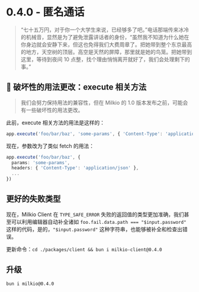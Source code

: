 # 0.4.0 - 匿名通话

> “七十五万円，对于你一个大学生来说，已经够多了吧。”电话那端传来冰冷的机械音，显然是为了避免泄露讲话者的身份，“虽然我不知道为什么她在你身边就会安静下来，但这也免得我们大费周章了。把她带到整个东京最高的地方，天空树的顶层。高空是天然的屏障，那里就是她的鸟笼。把她带到这里，等待到夜间 10 点整，找个理由悄悄离开就好了，我们会处理剩下的事。”

## 🚨 破坏性的用法更改：execute 相关方法

> 我们会努力保持用法的兼容性，但在 Milkio 的 1.0 版本发布之前，可能会有一些破坏性的用法更改。

此前，execute 相关方法的用法是这样的：

```ts
app.execute('foo/bar/baz', 'some-params', { 'Content-Type': 'application/json' }, { ... })
```

现在，参数改为了类似 fetch 的用法：

```ts
app.execute('foo/bar/baz', {
  params: 'some-params',
  headers: { 'Content-Type': 'application/json' },
  ...
})
```

## 更好的失败类型

现在，Milkio Client 在 `TYPE_SAFE_ERROR` 失败的返回值的类型更加准确，我们甚至可以利用编辑器自动补全诸如 `foo.fail.data.path === "$input.password"` 这样的代码，是的，`"$input.password"` 这种字符串，也能够被补全和检查出错误。

更新命令：`cd ./packages/client && bun i milkio-client@0.4.0`

## 升级

```
bun i milkio@0.4.0
```

